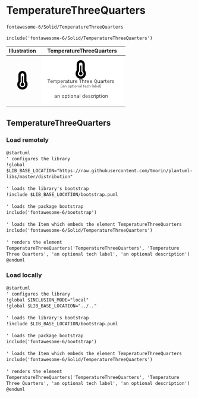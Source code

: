# TemperatureThreeQuarters


```text
fontawesome-6/Solid/TemperatureThreeQuarters
```

```text
include('fontawesome-6/Solid/TemperatureThreeQuarters')
```



| Illustration | TemperatureThreeQuarters |
| :---: | :---: |
| ![illustration for Illustration](../../fontawesome-6/Solid/TemperatureThreeQuarters.png) | ![illustration for TemperatureThreeQuarters](../../fontawesome-6/Solid/TemperatureThreeQuarters.Local.png) |




## TemperatureThreeQuarters

### Load remotely
```plantuml
@startuml
' configures the library
!global $LIB_BASE_LOCATION="https://raw.githubusercontent.com/tmorin/plantuml-libs/master/distribution"

' loads the library's bootstrap
!include $LIB_BASE_LOCATION/bootstrap.puml

' loads the package bootstrap
include('fontawesome-6/bootstrap')

' loads the Item which embeds the element TemperatureThreeQuarters
include('fontawesome-6/Solid/TemperatureThreeQuarters')

' renders the element
TemperatureThreeQuarters('TemperatureThreeQuarters', 'Temperature Three Quarters', 'an optional tech label', 'an optional description')
@enduml
```

### Load locally
```plantuml
@startuml
' configures the library
!global $INCLUSION_MODE="local"
!global $LIB_BASE_LOCATION="../.."

' loads the library's bootstrap
!include $LIB_BASE_LOCATION/bootstrap.puml

' loads the package bootstrap
include('fontawesome-6/bootstrap')

' loads the Item which embeds the element TemperatureThreeQuarters
include('fontawesome-6/Solid/TemperatureThreeQuarters')

' renders the element
TemperatureThreeQuarters('TemperatureThreeQuarters', 'Temperature Three Quarters', 'an optional tech label', 'an optional description')
@enduml
```

